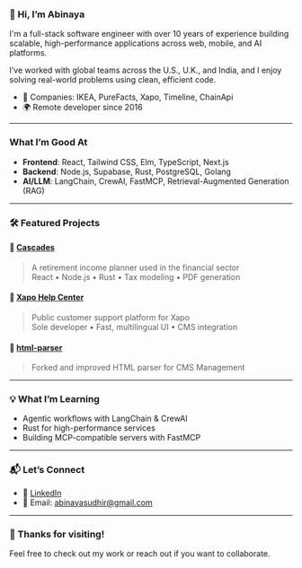 ### 👋 Hi, I’m Abinaya

I'm a full-stack software engineer with over 10 years of experience building scalable, high-performance applications across web, mobile, and AI platforms.

I’ve worked with global teams across the U.S., U.K., and India, and I enjoy solving real-world problems using clean, efficient code.

- 💼 Companies: IKEA, PureFacts, Xapo, Timeline, ChainApi
- 🌍 Remote developer since 2016
---

### What I’m Good At

- **Frontend**: React, Tailwind CSS, Elm, TypeScript, Next.js  
- **Backend**: Node.js, Supabase, Rust, PostgreSQL, Golang
- **AI/LLM**: LangChain, CrewAI, FastMCP, Retrieval-Augmented Generation (RAG)  


---

### 🛠 Featured Projects

#### 🔹 [Cascades](https://www.milestones-retirement.com/)
> A retirement income planner used in the financial sector  
> React • Node.js • Rust • Tax modeling • PDF generation

#### 🔹 [Xapo Help Center](https://customersupport.xapo.com/lang/en_us/)
> Public customer support platform for Xapo  
> Sole developer • Fast, multilingual UI • CMS integration

#### 🔹 [html-parser](https://github.com/abinayasudhir/html-parser)
> Forked and improved HTML parser for CMS Management


---

### 💡 What I’m Learning

- Agentic workflows with LangChain & CrewAI  
- Rust for high-performance services  
- Building MCP-compatible servers with FastMCP

---

### 📬 Let’s Connect

- 💼 [LinkedIn](https://www.linkedin.com/in/abinayasudhir)  
- 📧 Email: abinayasudhir@gmail.com  


---

### 🙌 Thanks for visiting!

Feel free to check out my work or reach out if you want to collaborate.
